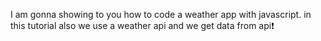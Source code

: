  I am gonna showing to you how to code a weather app with javascript. in this tutorial also we use a weather api and we get data from api❗️